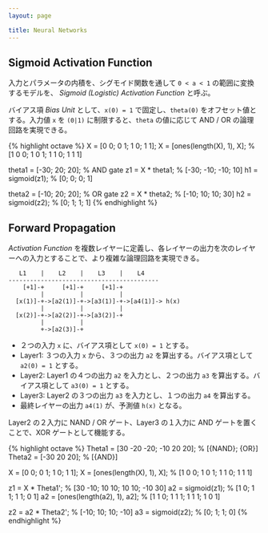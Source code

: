 ```yaml
---
layout: page

title: Neural Networks
---
```


<script type="text/x-mathjax-config">
  MathJax.Hub.Config({ tex2jax: { inlineMath: [['$','$'], ["\\(","\\)"]] } });
</script>
<script type="text/javascript"
  src="http://cdn.mathjax.org/mathjax/latest/MathJax.js?config=TeX-AMS_HTML">
</script>

## Sigmoid Activation Function

入力とパラメータの内積を、シグモイド関数を通して `0 < a < 1` の範囲に変換するモデルを、 _Sigmoid (Logistic) Activation Function_ と呼ぶ。

<script type="math/tex; mode=display" id="MathJax-Element-logistic_unit">
g(z) = \frac{1}{1 + e^{-z} } \\
h_{\theta}(x) = g({\theta}^{T} x) \\
</script>

バイアス項 _Bias Unit_ として、`x(0) = 1` で固定し、`theta(0)` をオフセット値とする。入力値 `x` を `(0|1)` に制限すると、`theta` の値に応じて AND / OR の論理回路を実現できる。

{% highlight octave %}
X = [0 0; 0 1; 1 0; 1 1];
X = [ones(length(X), 1), X];         % [1 0 0; 1 0 1; 1 1 0; 1 1 1]

theta1 = [-30; 20; 20];              % AND gate
z1 = X * theta1;                     % [-30; -10; -10; 10]
h1 = sigmoid(z1);                    % [0; 0; 0; 1]

theta2 = [-10; 20; 20];              % OR gate
z2 = X * theta2;                     % [-10; 10; 10; 30]
h2 = sigmoid(z2);                    % [0; 1; 1; 1]
{% endhighlight %}

## Forward Propagation

_Activation Function_ を複数レイヤーに定義し、各レイヤーの出力を次のレイヤーへの入力とすることで、より複雑な論理回路を実現できる。

       L1    |    L2    |    L3    |    L4
    ------------------------------------------
        [+1]-+     [+1]-+     [+1]-+
             |          |          |
      [x(1)]-+->[a2(1)]-+->[a3(1)]-+->[a4(1)]-> h(x)
             |          |          |
      [x(2)]-+->[a2(2)]-+->[a3(2)]-+
             |          |
             +->[a2(3)]-+


<script type="math/tex; mode=display" id="MathJax-Element-neural_network_layer2">
\begin{array}{l l}
\text{Input} & \left\{
  \begin{array}{l l}
    x_0 = 1 \\
    x_1 \in \mathbb{R} \\
    x_2 \in \mathbb{R} \\
  \end{array}
\right. \\

\text{Layer1} & \left\{
  \begin{array}{l l}
    {\Theta}^{(1)} \in \mathbb{R}^{3 \times 3} \\
    a^{(2)}_0 = 1 \\
    a^{(2)}_{1} = g({ {\Theta}^{(1)}_{1,0} } x_0 + { {\Theta}^{(1)}_{1,1} } x_1 + { {\Theta}^{(1)}_{1,2} x_2 }) \\
    a^{(2)}_{2} = g({ {\Theta}^{(1)}_{2,0} } x_0 + { {\Theta}^{(1)}_{2,1} } x_1 + { {\Theta}^{(1)}_{2,2} x_2 }) \\
    a^{(2)}_{3} = g({ {\Theta}^{(1)}_{3,0} } x_0 + { {\Theta}^{(1)}_{3,1} } x_1 + { {\Theta}^{(1)}_{3,2} x_2 }) \\
  \end{array}
\right. \\

\text{Layer2} & \left\{
  \begin{array}{l l}
    {\Theta}^{(2)} \in \mathbb{R}^{2 \times 4} \\
    a^{(3)}_0 = 1 \\
    a^{(3)}_{1} = g({\Theta}^{(2)}_{1,0} a^{(2)}_0 + {\Theta}^{(2)}_{1,1} a^{(2)}_1 + {\Theta}^{(2)}_{1,2} a^{(2)}_2 + {\Theta}^{(2)}_{1,3} a^{(2)}_3) \\
    a^{(3)}_{2} = g({\Theta}^{(2)}_{2,0} a^{(2)}_0 + {\Theta}^{(2)}_{2,1} a^{(2)}_1 + {\Theta}^{(2)}_{2,2} a^{(2)}_2 + {\Theta}^{(2)}_{2,3} a^{(2)}_3) \\
  \end{array}
\right. \\

\text{Layer3} & \left\{
  \begin{array}{l l}
    {\Theta}^{(3)} \in \mathbb{R}^{1 \times 3} \\
    a^{(4)}_1 = g({\Theta}^{(3)}_{1,0} a^{(3)}_0 + {\Theta}^{(3)}_{1,1} a^{(3)}_1 + {\Theta}^{(3)}_{1,2} a^{(3)}_2) \\
    h_{\Theta}(x) = a^{(4)}_1 \\
  \end{array}
\right. \\

\end{array}

</script>

* ２つの入力 `x` に、バイアス項として `x(0) = 1` とする。
* Layer1: ３つの入力 `x` から、３つの出力 `a2` を算出する。バイアス項として `a2(0) = 1` とする。
* Layer2: Layer1 の４つの出力 `a2` を入力とし、２つの出力 `a3` を算出する。バイアス項として `a3(0) = 1` とする。
* Layer3: Layer2 の３つの出力 `a3` を入力とし、１つの出力 `a4` を算出する。
* 最終レイヤーの出力 `a4(1)` が、予測値 `h(x)` となる。

Layer2 の２入力に NAND / OR ゲート、Layer3 の１入力に AND ゲートを置くことで、XOR ゲートとして機能する。

{% highlight octave %}
Theta1 = [30 -20 -20; -10 20 20];    % [{NAND}; {OR}]
Theta2 = [-30 20 20];                % [{AND}]

X = [0 0; 0 1; 1 0; 1 1];
X = [ones(length(X), 1), X];         % [1 0 0; 1 0 1; 1 1 0; 1 1 1]

z1 = X * Theta1';                    % [30 -10; 10 10; 10 10; -10 30]
a2 = sigmoid(z1);                    % [1 0; 1 1; 1 1; 0 1]
a2 = [ones(length(a2), 1), a2];      % [1 1 0; 1 1 1; 1 1 1; 1 0 1]

z2 = a2 * Theta2';                   % [-10; 10; 10; -10]
a3 = sigmoid(z2);                    % [0; 1; 1; 0]
{% endhighlight %}
